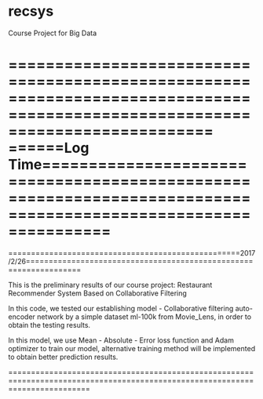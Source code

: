 # recsys
Course Project for Big Data

==============================================================================================================================
======Log  Time===============================================================================================================
==============================================================================================================================


===================================================2017/2/26==================================================================

This is the preliminary results of our course project: Restaurant Recommender System Based on Collaborative Filtering

In this code, we tested our establishing model - Collaborative filtering auto-encoder network by a simple dataset ml-100k from Movie_Lens, in order to obtain the testing results.

In this model, we use Mean - Absolute - Error loss function and Adam optimizer to train our model, alternative training method will be implemented to obtain better prediction results.

==============================================================================================================================
